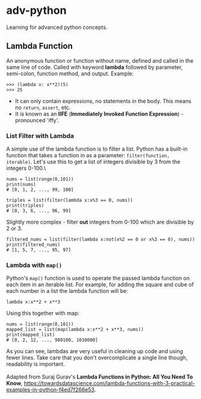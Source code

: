 # adv-python
Learning for advanced python concepts.

## Lambda Function
An anonymous function or function without name, defined and called in the same line of code. Called with keyword **lambda** followed by parameter, semi-colon, function method, and output. Example:
```
>>> (lambda x: x**2)(5)
>>> 25
```
- It can only contain expressions, no statements in the body. This means no `return`, `assert`, etc.
- It is known as an **IIFE** (**Immediately Invoked Function Expression**) - pronounced 'iffy'.

### List Filter with Lambda
A simple use of the lambda function is to filter a list. Python has a built-in function that takes a function in as a parameter: `filter(function, iterable)`. Let's use this to get a list of integers divisible by 3 from the integers 0-100.\

```
nums = list(range(0,101))
print(nums)
# [0, 1, 2, ..., 99, 100]

triples = list(filter(lambda x:x%3 == 0, nums))
print(triples)
# [0, 3, 6, ..., 96, 99]
```

Slightly more complex - filter **out** integers from 0-100 which are divisible by 2 or 3.
```
filtered_nums = list(filter(lambda x:not(x%2 == 0 or x%3 == 0), nums))
print(filtered_nums)
# [1, 5, 7, ..., 95, 97]
```

### Lambda with `map()`
Python's `map()` function is used to operate the passed lambda function on each item in an iterable list. For example, for adding the square and cube of each number in a list the lambda function will be:
```
lambda x:x**2 + x**3
```

Using this together with map:
```
nums = list(range(0,101))
mapped_list = list(map(lambda x:x**2 + x**3, nums))
print(mapped_list)
# [0, 2, 12, ..., 980100, 1010000]
```

As you can see, lambdas are very useful in cleaning up code and using fewer lines. Take care that you don't overcomplicate a single line though, readability is important.\
\
Adapted from Suraj Gurav's **Lambda Functions in Python: All You Need To Know**, https://towardsdatascience.com/lambda-functions-with-3-practical-examples-in-python-f4ed7f266e53.

